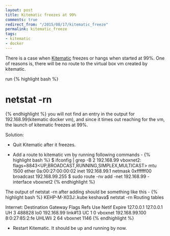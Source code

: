 ```yaml
---
layout: post
title: Kitematic freezes at 99%
comments: true
redirect_from: "/2015/08/17/kitematic_freeze"
permalink: kitematic_freeze
tags:
- kitematic
- docker
---
```


There is a case when [Kitematic](https://kitematic.com/) freezes or hangs when started at 99%.
One of reasons is, there will be no route to the virtual box vm created by kitematic.

run
{% highlight bash %}
# netstat -rn
{% endhighlight %}
you will not find an entry in the output for 192.168.99(kitematic docker vm), and since it times out reaching
for the vm, the launch of kitematic freezes at 99%.

Solution:

* Quit Kitematic after it freezes.

* Add a route to kitematic vm by running following commands -
{% highlight bash %}
$ ifconfig | grep -B 2 192.168.99
vboxnet2: flags=8843<UP,BROADCAST,RUNNING,SIMPLEX,MULTICAST> mtu 1500
	ether 0a:00:27:00:00:02 
	inet 192.168.99.1 netmask 0xffffff00 broadcast 192.168.99.255
$ sudo route -nv add -net 192.168.99 -interface vboxnet2
{% endhighlight %}

The output of netstat -rn after adding should be something like this -
{% highlight bash %}
KEHP-M-X03J:.kube keshava$ netstat -rn
Routing tables

Internet:
Destination        Gateway            Flags        Refs      Use   Netif Expire
127.0.0.1          127.0.0.1          UH              3   488828     lo0
192.168.99         link#13            UC              1        0 vboxnet
192.168.99.100     8:0:27:85:2:fe     UHLWIi          2       64 vboxnet   1146
{% endhighlight %}

* Restart Kitematic. It should be up and running by now.

